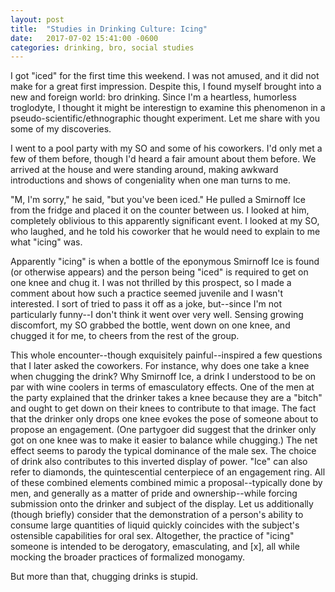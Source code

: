 ```yaml
---
layout: post
title:  "Studies in Drinking Culture: Icing"
date:   2017-07-02 15:41:00 -0600
categories: drinking, bro, social studies
---
```


I got "iced" for the first time this weekend. I was not amused, and it did not make for a great first impression. Despite this, I found myself brought into a new and foreign world: bro drinking. Since I'm a heartless, humorless troglodyte, I thought it might be interestign to examine this phenomenon in a pseudo-scientific/ethnographic thought experiment. Let me share with you some of my discoveries.

I went to a pool party with my SO and some of his coworkers. I'd only met a few of them before, though I'd heard a fair amount about them before. We arrived at the house and were standing around, making awkward introductions and shows of congeniality when one man turns to me. 

"M, I'm sorry," he said, "but you've been iced." He pulled a Smirnoff Ice from the fridge and placed it on the counter between us. I looked at him, completely oblivious to this apparently significant event. I looked at my SO, who laughed, and he told his coworker that he would need to explain to me what "icing" was. 

Apparently "icing" is when a bottle of the eponymous Smirnoff Ice is found (or otherwise appears) and the person being "iced" is required to get on one knee and chug it. I was not thrilled by this prospect, so I made a comment about how such a practice seemed juvenile and I wasn't interested. I sort of tried to pass it off as a joke, but--since I'm not particularly funny--I don't think it went over very well. Sensing growing discomfort, my SO grabbed the bottle, went down on one knee, and chugged it for me, to cheers from the rest of the group. 

This whole encounter--though exquisitely painful--inspired a few questions that I later asked the coworkers. For instance, why does one take a knee when chugging the drink? Why Smirnoff Ice, a drink I understood to be on par with wine coolers in terms of emasculatory effects. One of the men at the party explained that the drinker takes a knee because they are a "bitch" and ought to get down on their knees to contribute to that image. The fact that the drinker only drops one knee evokes the pose of someone about to propose an engagement. (One partygoer did suggest that the drinker only got on one knee was to make it easier to balance while chugging.) The net effect seems to parody the typical dominance of the male sex. The choice of drink also contributes to this inverted display of power. "Ice" can also refer to diamonds, the quintescential centerpiece of an engagement ring. All of these combined elements combined mimic a proposal--typically done by men, and generally as a matter of pride and ownership--while forcing submission onto the drinker and subject of the display. Let us additionally (though briefly) consider that the demonstration of a person's ability to consume large quantities of liquid quickly coincides with the subject's ostensible capabilities for oral sex. Altogether, the practice of "icing" someone is intended to be derogatory, emasculating, and [x], all while mocking the broader practices of formalized monogamy.

But more than that, chugging drinks is stupid. 